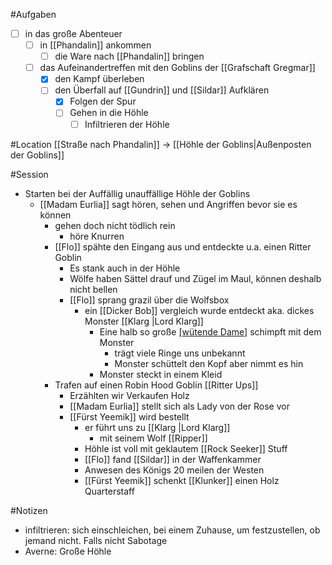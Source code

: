 #Aufgaben
- [ ] in das große Abenteuer
	- [ ] in [[Phandalin]] ankommen
		- [ ] die Ware nach [[Phandalin]] bringen
	- [ ] das Aufeinandertreffen mit den Goblins der [[Grafschaft Gregmar]]
		- [x] den Kampf überleben
		- [ ] den Überfall auf [[Gundrin]] und [[Sildar]] Aufklären
			- [x] Folgen der Spur
			- [ ] Gehen in die Höhle
				- [ ] Infiltrieren der Höhle

#Location
[[Straße nach Phandalin]] → [[Höhle der Goblins|Außenposten der Goblins]] 

#Session 
- Starten bei der Auffällig unauffällige Höhle der Goblins
	- [[Madam Eurlia]] sagt hören, sehen und Angriffen bevor sie es können
		- gehen doch nicht tödlich rein
			- höre Knurren
		- [[Flo]] spähte den Eingang aus und entdeckte u.a. einen Ritter Goblin
			- Es stank auch in der Höhle
			- Wölfe haben Sättel drauf und Zügel im Maul, können deshalb nicht bellen
			- [[Flo]] sprang grazil über die Wolfsbox
				- ein [[Dicker Bob]] vergleich wurde entdeckt aka. dickes Monster [[Klarg |Lord Klarg]]
					- Eine halb so große [[wütende Dame]](mensch) schimpft mit dem Monster
						- trägt viele Ringe uns unbekannt
						- Monster schüttelt den Kopf aber nimmt es hin
					- Monster steckt in einem Kleid
		- Trafen auf einen Robin Hood Goblin [[Ritter Ups]]
			-  Erzählten wir Verkaufen Holz
			- [[Madam Eurlia]] stellt sich als Lady von der Rose vor
			-  [[Fürst Yeemik]] wird bestellt
				- er führt uns zu [[Klarg |Lord Klarg]]
					- mit seinem Wolf [[Ripper]]
				- Höhle ist voll mit geklautem [[Rock Seeker]] Stuff 
				- [[Flo]] fand [[Sildar]] in der Waffenkammer
				- Anwesen des Königs 20 meilen der Westen
				- [[Fürst Yeemik]] schenkt [[Klunker]] einen Holz Quarterstaff



#Notizen 
- infiltrieren: sich einschleichen, bei einem Zuhause, um festzustellen, ob jemand nicht. Falls nicht Sabotage
- Averne: Große Höhle